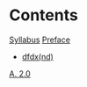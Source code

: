 # Contents

[Syllabus](./syllabus.md)
[Preface](./preface.md)
- [dfdx(nd)](./ch1.md)

[A. 2.0](./apa.md)

<!-- - [brrr](./ch2.md)
- [pt2](./ch3.md)

[A. soul](./apa.md)
[B. s2.0](./apb.md) -->
<!-- [B. allen&cray](./apb.md) -->
